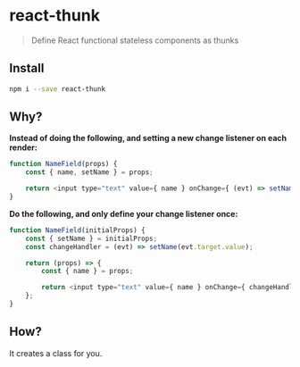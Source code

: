 # react-thunk

> Define React functional stateless components as thunks

## Install

```sh
npm i --save react-thunk
```

## Why?

__Instead of doing the following, and setting a new change listener on each render:__

```js
function NameField(props) {
    const { name, setName } = props;

    return <input type="text" value={ name } onChange={ (evt) => setName(evt.target.value) } />;
}
```

__Do the following, and only define your change listener once:__

```js
function NameField(initialProps) {
    const { setName } = initialProps;
    const changeHandler = (evt) => setName(evt.target.value);

    return (props) => {
        const { name } = props;

        return <input type="text" value={ name } onChange={ changeHandler } />;
    };
}
```

## How?

It creates a class for you.
